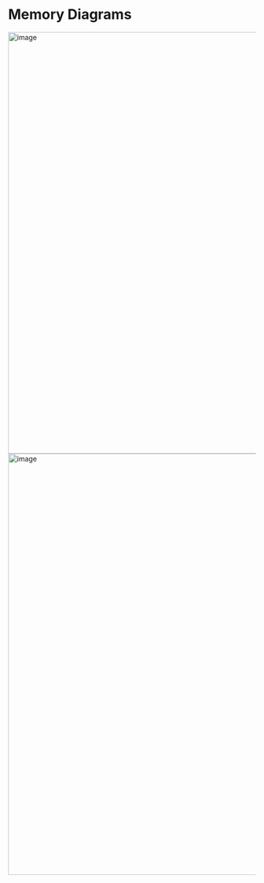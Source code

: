 # Memory Diagrams

<img width="856" alt="image" src="https://user-images.githubusercontent.com/45400093/231884102-9ff485e9-13a6-4bd3-8229-542428585922.png">
<img width="856" alt="image" src="https://user-images.githubusercontent.com/45400093/231884191-8ad78857-ece2-441e-b049-b40a144aab0a.png">

